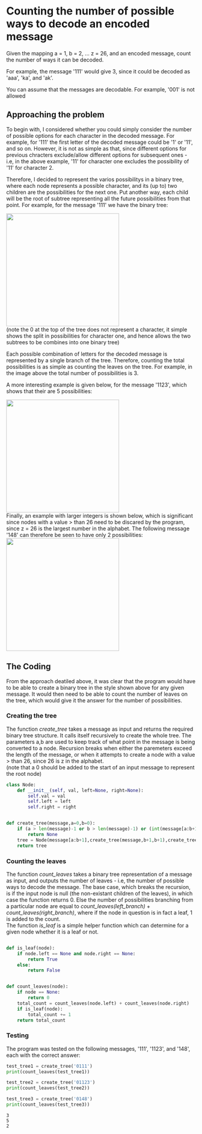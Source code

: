 # Counting the number of possible ways to decode an encoded message

Given the mapping a = 1, b = 2, ... z = 26, and an encoded message, count the number of ways it can be decoded.

For example, the message '111' would give 3, since it could be decoded as 'aaa', 'ka', and 'ak'.

You can assume that the messages are decodable. For example, '001' is not allowed

## Approaching the problem
To begin with, I considered whether you could simply consider the number of possible options for each character in the decoded message. For example, for '111' the first letter of the decoded message could be '1' or '11', and so on. However, it is not as simple as that, since different options for previous chracters exclude/allow different options for subsequent ones - i.e, in the above example, '11' for character one excludes the possibility of '11' for character 2. 

Therefore, I decided to represent the varios possibilitys in a binary tree, where each node represents a possible character, and its (up to) two children are the possibilities for the next one. Put another way, each child will be the root of subtree representing all the future possibilities from that point. For example, for the message '111' we have the binary tree:
<div>
   <img src="../../Coding%20Images/Binary%20Tree%20for%20'111'.jpeg" width="300">
</div>    
(note the 0 at the top of the tree does not represent a character, it simple shows the split in possibilities for character one, and hence allows the two subtrees to be combines into one binary tree)  
    
Each possible combination of letters for the decoded message is represented by a single branch of the tree. Therefore, counting the total possibilities is as simple as counting the leaves on the tree. For example, in the image above the total number of possibilities is 3.  

A more interesting example is given below, for the message '1123', which shows that their are 5 possibilities: 
<div>
   <img src="../../Coding%20Images/Binary%20Tree%20Diagram%202.jpeg" width="300">
</div>
Finally, an example with larger integers is shown below, which is significant since nodes with a value > than 26 need to be discared by the program, since z = 26 is the largest number in the alphabet. The following message '148' can therefore be seen to have only 2 possibilities:
<div>
   <img src="../../Coding%20Images/Binary%20Tree%20digram%203.jpeg" width="300">
</div>



## The Coding
From the approach deatiled above, it was clear that the program would have to be able to create a binary tree in the style shown above for any given message. It would then need to be able to count the number of leaves on the tree, which would give it the answer for the number of possibilities. 
### Creating the tree
The function *create_tree* takes a message as input and returns the required binary tree structure. It calls itself recursively to create the whole tree. The parameters a,b are used to keep track of what point in the message is being converted to a node. Recursion breaks when either the paremeters exceed the length of the message, or when it attempts to create a node with a value > than 26, since 26 is z in the alphabet.  
(note that a 0 should be added to the start of an input message to represent the root node)



```python
class Node:
    def __init__(self, val, left=None, right=None):
        self.val = val
        self.left = left
        self.right = right


def create_tree(message,a=0,b=0):
    if (a > len(message)-1 or b > len(message)-1) or (int(message[a:b+1])>26):   
        return None
    tree = Node(message[a:b+1],create_tree(message,b+1,b+1),create_tree(message,b+1,b+2))
    return tree    

```

### Counting the leaves
The function *count_leaves* takes a binary tree representation of a message as input, and outputs the number of leaves - i.e, the number of possible ways to decode the message. The base case, which breaks the recursion, is if the input node is null (the non-existant children of the leaves), in which case the function returns 0. Else the number of possibilities branching from a particular node are equal to *count_leaves(left_branch)* + *count_leaves(right_branch)*, where if the node in question is in fact a leaf, 1 is added to the count.  
The function *is_leaf* is a simple helper function which can determine for a given node whether it is a leaf or not. 


```python

def is_leaf(node):
    if node.left == None and node.right == None:
        return True
    else:
        return False    


def count_leaves(node):
    if node == None:    
        return 0
    total_count = count_leaves(node.left) + count_leaves(node.right)    
    if is_leaf(node):
        total_count += 1   
    return total_count    
```

### Testing
The program was tested on the following messages, '111', '1123', and '148', each with the correct answer:


```python
test_tree1 = create_tree('0111')
print(count_leaves(test_tree1))

test_tree2 = create_tree('01123')
print(count_leaves(test_tree2))

test_tree3 = create_tree('0148')
print(count_leaves(test_tree3))
```

    3
    5
    2
    
